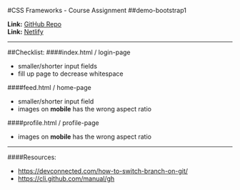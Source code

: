 #CSS Frameworks - Course Assignment
##demo-bootstrap1

**Link:** [GitHub Repo
](https://github.com/siljeangelvik/demo-bootstrap1/blob/origin/notes.md)  
**Link:** [Netlify](https://frameworks-ca.netlify.app/)

---
##Checklist:
####index.html / login-page
* smaller/shorter input fields
* fill up page to decrease whitespace

####feed.html / home-page
* smaller/shorter input field
* images on **mobile** has the wrong aspect ratio

####profile.html / profile-page
* images on **mobile** has the wrong aspect ratio


---

####Resources:  
* https://devconnected.com/how-to-switch-branch-on-git/
* https://cli.github.com/manual/gh